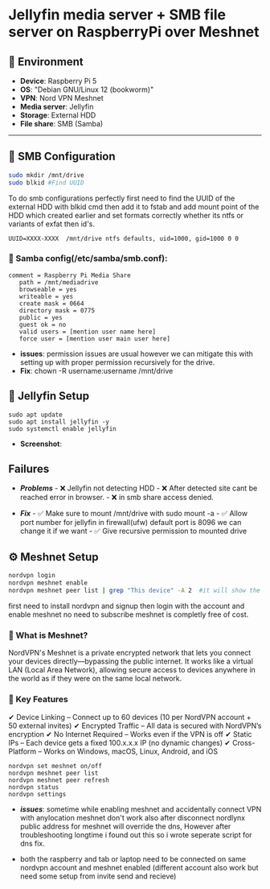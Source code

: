 # Jellyfin media server + SMB file server on RaspberryPi over Meshnet

## 📌 Environment
- **Device**: Raspberry Pi 5
- **OS**: "Debian GNU/Linux 12 (bookworm)"
- **VPN**: Nord VPN Meshnet
- **Media server**: Jellyfin
- **Storage**: External HDD
- **File share**: SMB (Samba)

---

## 🔧 SMB Configuration

```bash
sudo mkdir /mnt/drive
sudo blkid #Find UUID
```

To do smb configurations perfectly first need to find the UUID of the external HDD with blkid cmd then add it to fstab and add mount point of the HDD which created earlier and set formats correctly whether its ntfs or variants of exfat then id's.

```
UUID=XXXX-XXXX  /mnt/drive ntfs defaults, uid=1000, gid=1000 0 0
```

### 🔧 Samba config(/etc/samba/smb.conf):
```
comment = Raspberry Pi Media Share
   path = /mnt/mediadrive
   browseable = yes
   writeable = yes
   create mask = 0664
   directory mask = 0775
   public = yes
   guest ok = no
   valid users = [mention user name here]
   force user = [mention user main user here]
```

- **issues**: permission issues are usual however we can mitigate this with setting up with proper permission recursively for the drive.
- **Fix**: chown -R username:username /mnt/drive

## 🔧 Jellyfin Setup

```
sudo apt update
sudo apt install jellyfin -y
sudo systemctl enable jellyfin
```

- **Screenshot**:

## Failures 

- ***Problems*** - ❌ Jellyfin not detecting HDD 
                 - ❌ After detected site cant be reached error in browser.
	         - ❌ in smb share access denied.

- ***Fix*** - ✅ Make sure to mount /mnt/drive with sudo mount -a 
            - ✅ Allow port number for jellyfin in firewall(ufw) default port is 8096 we can change it if we want
            - ✅ Give recursive permission to mounted drive


##  ⚙️ Meshnet Setup

```bash
nordvpn login
nordvpn meshnet enable
nordvpn meshnet peer list | grep "This device" -A 2  #it will show the raspberrypi's meshnet IP
```


 
first need to install nordvpn and signup then login with the account and enable meshnet no need to subscribe meshnet is completly free of cost.

### 🔐 What is Meshnet?
NordVPN's Meshnet is a private encrypted network that lets you connect your devices directly—bypassing the public internet. It works like a virtual LAN (Local Area Network), allowing secure access to devices anywhere in the world as if they were on the same local network.

### 🔑 Key Features
✔ Device Linking – Connect up to 60 devices (10 per NordVPN account + 50 external invites)
✔ Encrypted Traffic – All data is secured with NordVPN’s encryption
✔ No Internet Required – Works even if the VPN is off
✔ Static IPs – Each device gets a fixed 100.x.x.x IP (no dynamic changes)
✔ Cross-Platform – Works on Windows, macOS, Linux, Android, and iOS

```
nordvpn set meshnet on/off
nordvpn meshnet peer list
nordvpn meshnet peer refresh
nordvpn status
nordvpn settings
```

- ***issues***: sometime while enabling meshnet and accidentally connect VPN with anylocation meshnet don't work also after disconnect nordlynx public address for meshnet will override the dns, However after troubleshooting longtime i found out this so i wrote seperate script for dns fix.

- both the raspberry and tab or laptop need to be connected on same nordvpn account and meshnet enabled (different account also work but need some setup from invite send and recieve)


